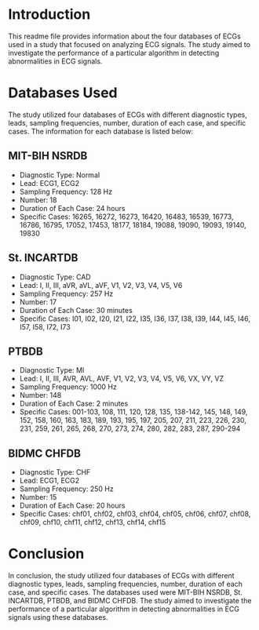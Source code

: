 # Introduction

This readme file provides information about the four databases of ECGs used in a study that focused on analyzing ECG signals. The study aimed to investigate the performance of a particular algorithm in detecting abnormalities in ECG signals.

# Databases Used

The study utilized four databases of ECGs with different diagnostic types, leads, sampling frequencies, number, duration of each case, and specific cases. The information for each database is listed below:

## MIT-BIH NSRDB

- Diagnostic Type: Normal
- Lead: ECG1, ECG2
- Sampling Frequency: 128 Hz
- Number: 18
- Duration of Each Case: 24 hours
- Specific Cases: 16265, 16272, 16273, 16420, 16483, 16539, 16773, 16786, 16795, 17052, 17453, 18177, 18184, 19088, 19090, 19093, 19140, 19830

## St. INCARTDB

- Diagnostic Type: CAD
- Lead: I, II, III, aVR, aVL, aVF, V1, V2, V3, V4, V5, V6
- Sampling Frequency: 257 Hz
- Number: 17
- Duration of Each Case: 30 minutes
- Specific Cases: I01, I02, I20, I21, I22, I35, I36, I37, I38, I39, I44, I45, I46, I57, I58, I72, I73

## PTBDB

- Diagnostic Type: MI
- Lead: I, II, III, AVR, AVL, AVF, V1, V2, V3, V4, V5, V6, VX, VY, VZ
- Sampling Frequency: 1000 Hz
- Number: 148
- Duration of Each Case: 2 minutes
- Specific Cases: 001-103, 108, 111, 120, 128, 135, 138-142, 145, 148, 149, 152, 158, 160, 163, 183, 189, 193, 195, 197, 205, 207, 211, 223, 226, 230, 231, 259, 261, 265, 268, 270, 273, 274, 280, 282, 283, 287, 290-294

## BIDMC CHFDB

- Diagnostic Type: CHF
- Lead: ECG1, ECG2
- Sampling Frequency: 250 Hz
- Number: 15
- Duration of Each Case: 20 hours
- Specific Cases: chf01, chf02, chf03, chf04, chf05, chf06, chf07, chf08, chf09, chf10, chf11, chf12, chf13, chf14, chf15

# Conclusion

In conclusion, the study utilized four databases of ECGs with different diagnostic types, leads, sampling frequencies, number, duration of each case, and specific cases. The databases used were MIT-BIH NSRDB, St. INCARTDB, PTBDB, and BIDMC CHFDB. The study aimed to investigate the performance of a particular algorithm in detecting abnormalities in ECG signals using these databases.
